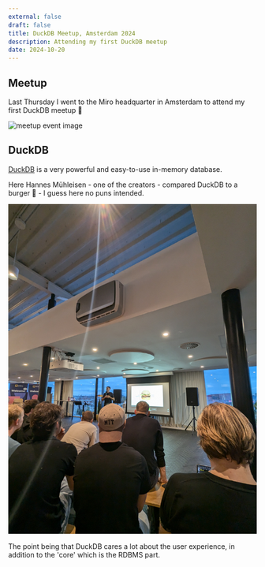 ```yaml
---
external: false
draft: false
title: DuckDB Meetup, Amsterdam 2024
description: Attending my first DuckDB meetup
date: 2024-10-20
---
```


## Meetup

Last Thursday I went to the Miro headquarter in Amsterdam to attend my first DuckDB meetup 🦆

![meetup event image](/images/duckdb_meetup_amsterdam_2024/duckdb_meetup_logo.png)

## DuckDB

[DuckDB](https://duckdb.org/) is a very powerful and easy-to-use in-memory database.

Here Hannes Mühleisen - one of the creators - compared DuckDB to a burger 🍔 - I guess here no puns intended.

![duckdb burger](/public/images/duckdb_meetup_amsterdam_2024/duck_burger.jpg)

The point being that DuckDB cares a lot about the user experience, in addition to the 'core' which is the RDBMS part.

